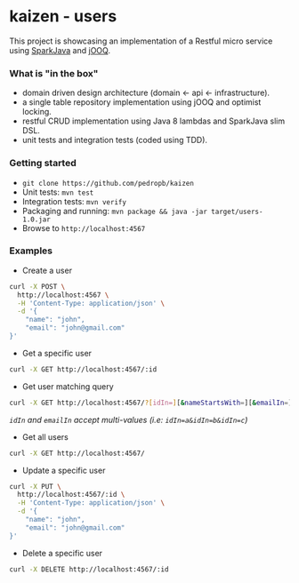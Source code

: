 # kaizen - users
This project is showcasing an implementation of a Restful micro service
using [SparkJava](https://sparkjava.com) and [jOOQ](https://jooq.org).

### What is "in the box"

- domain driven design architecture (domain <- api <- infrastructure).
- a single table repository implementation using jOOQ and optimist locking.
- restful CRUD implementation using Java 8 lambdas and SparkJava slim DSL.
- unit tests and integration tests (coded using TDD).

### Getting started

- `git clone https://github.com/pedropb/kaizen`
- Unit tests: `mvn test`
- Integration tests: `mvn verify`
- Packaging and running: `mvn package && java -jar target/users-1.0.jar`
- Browse to `http://localhost:4567`

### Examples

- Create a user
```bash
curl -X POST \
  http://localhost:4567 \
  -H 'Content-Type: application/json' \
  -d '{
	"name": "john",
	"email": "john@gmail.com"
}'
```


- Get a specific user
```bash
curl -X GET http://localhost:4567/:id
```

- Get user matching query
```bash
curl -X GET http://localhost:4567/?[idIn=][&nameStartsWith=][&emailIn=]
```
_`idIn` and `emailIn` accept multi-values  (i.e: `idIn=a&idIn=b&idIn=c`)_


- Get all users
```bash
curl -X GET http://localhost:4567/
```


- Update a specific user
```bash
curl -X PUT \
  http://localhost:4567/:id \
  -H 'Content-Type: application/json' \
  -d '{
	"name": "john",
	"email": "john@gmail.com"
}'
```

- Delete a specific user
```bash
curl -X DELETE http://localhost:4567/:id
```

